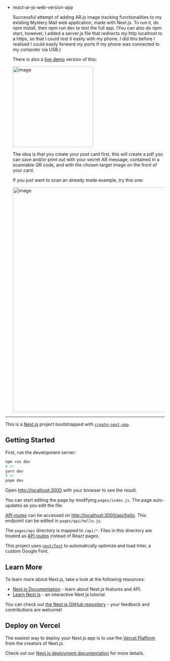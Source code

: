 - react-ar-js-web-version-app

  Successful attempt of adding AR.js image tracking functionalities to my existing Mystery Mail web application, made with Next.js. To run it, do npm install, then npm run dev to test the full app. (You can also do npm start, however, I added a server.js file that redirects my http localhost to a https, so that I could test it easily with my phone. I did this before I realised I could easily forward my ports if my phone was connected to my computer via USB.)
  
  There is also a [live demo](https://passion-project-y4sr.vercel.app/) version of this:
  
  <img width="254" alt="image" src="https://user-images.githubusercontent.com/91590248/215576037-283e07b3-7b14-4409-a6fd-b03d494ea0be.png">
  
  The idea is that you create your post card first, this will create a pdf you can save and/or print out with your secret AR message, contained in a scannable QR code, and with the chosen target image on the front of your card.

  If you just want to scan an already made example, try this one:
  
  <img width="710" alt="image" src="https://user-images.githubusercontent.com/91590248/215576117-41e093b8-1e69-4ff3-aba3-1d1bf2812982.png">
  
  
-----


This is a [Next.js](https://nextjs.org/) project bootstrapped with [`create-next-app`](https://github.com/vercel/next.js/tree/canary/packages/create-next-app).

## Getting Started

First, run the development server:

```bash
npm run dev
# or
yarn dev
# or
pnpm dev
```

Open [http://localhost:3000](http://localhost:3000) with your browser to see the result.

You can start editing the page by modifying `pages/index.js`. The page auto-updates as you edit the file.

[API routes](https://nextjs.org/docs/api-routes/introduction) can be accessed on [http://localhost:3000/api/hello](http://localhost:3000/api/hello). This endpoint can be edited in `pages/api/hello.js`.

The `pages/api` directory is mapped to `/api/*`. Files in this directory are treated as [API routes](https://nextjs.org/docs/api-routes/introduction) instead of React pages.

This project uses [`next/font`](https://nextjs.org/docs/basic-features/font-optimization) to automatically optimize and load Inter, a custom Google Font.

## Learn More

To learn more about Next.js, take a look at the following resources:

- [Next.js Documentation](https://nextjs.org/docs) - learn about Next.js features and API.
- [Learn Next.js](https://nextjs.org/learn) - an interactive Next.js tutorial.

You can check out [the Next.js GitHub repository](https://github.com/vercel/next.js/) - your feedback and contributions are welcome!

## Deploy on Vercel

The easiest way to deploy your Next.js app is to use the [Vercel Platform](https://vercel.com/new?utm_medium=default-template&filter=next.js&utm_source=create-next-app&utm_campaign=create-next-app-readme) from the creators of Next.js.

Check out our [Next.js deployment documentation](https://nextjs.org/docs/deployment) for more details.
